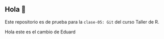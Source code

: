 ## Hola 👋

Este repositorio es de prueba para la `clase-05: Git` del curso Taller de R.

Hola este es el cambio de Eduard

